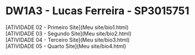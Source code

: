 # DW1A3 - Lucas Ferreira - SP3015751
[ATIVIDADE 02 - Primeiro Site](Meu site/bio1.html) <br>
[ATIVIDADE 03 - Segundo Site](Meu site/bio2.html) <br>
[ATIVIDADE 04 - Terceiro Site](Meu site/bio3.html) <br>
[ATIVIDADE 05 - Quarto Site](Meu site/bio4.html) <br>
